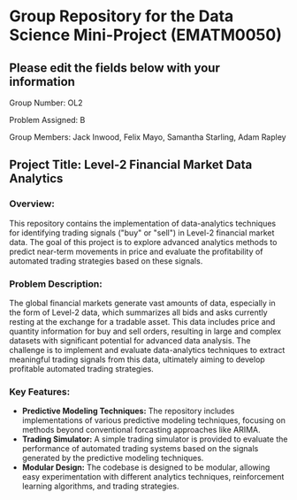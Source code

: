# Group Repository for the Data Science Mini-Project (EMATM0050)

## Please edit the fields below with your information
Group Number: OL2

Problem Assigned: B

Group Members: Jack Inwood, Felix Mayo, Samantha Starling, Adam Rapley

## Project Title: Level-2 Financial Market Data Analytics

### Overview:
This repository contains the implementation of data-analytics techniques for identifying trading signals ("buy" or "sell") in Level-2 financial market data. The goal of this project is to explore advanced analytics methods to predict near-term movements in price and evaluate the profitability of automated trading strategies based on these signals.

### Problem Description:
The global financial markets generate vast amounts of data, especially in the form of Level-2 data, which summarizes all bids and asks currently resting at the exchange for a tradable asset. This data includes price and quantity information for buy and sell orders, resulting in large and complex datasets with significant potential for advanced data analysis. The challenge is to implement and evaluate data-analytics techniques to extract meaningful trading signals from this data, ultimately aiming to develop profitable automated trading strategies.

### Key Features:
- **Predictive Modeling Techniques:** The repository includes implementations of various predictive modeling techniques, focusing on methods beyond conventional forcasting approaches like ARIMA.
- **Trading Simulator:** A simple trading simulator is provided to evaluate the performance of automated trading systems based on the signals generated by the predictive modeling techniques.
- **Modular Design:** The codebase is designed to be modular, allowing easy experimentation with different analytics techniques, reinforcement learning algorithms, and trading strategies.